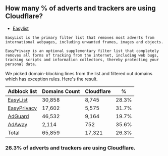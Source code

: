 ## How many % of adverts and trackers are using Cloudflare?


- [Easylist](https://web.archive.org/web/20210516110248/https://easylist.to/)
```
EasyList is the primary filter list that removes most adverts from international webpages, including unwanted frames, images and objects.

EasyPrivacy is an optional supplementary filter list that completely removes all forms of tracking from the internet, including web bugs, tracking scripts and information collectors, thereby protecting your personal data.
```


We picked domain-blocking lines from the list and filtered out domains which has exception rules.
Here's the result.


| Adblock list | Domains Count | Cloudflare | % |
| --- | --- | --- | --- |
| [EasyList](https://easylist.to/easylist/easylist.txt) | 30,858 | 8,745 | 28.3% |
| [EasyPrivacy](https://easylist.to/easylist/easyprivacy.txt) | 17,602 | 5,575 | 31.7% |
| [AdGuard](https://adguardteam.github.io/AdGuardSDNSFilter/Filters/filter.txt) | 46,532 | 9,164 | 19.7% |
| [AdAway](https://raw.githubusercontent.com/AdAway/adaway.github.io/master/hosts.txt) | 2,114 | 752 | 35.6% |
| Total | 65,859 | 17,321 | 26.3% |


### 26.3% of adverts and trackers are using Cloudflare.